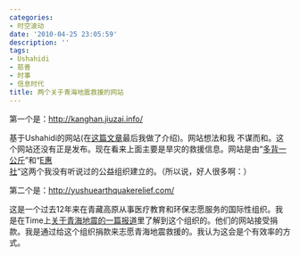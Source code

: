 ```yaml
---
categories:
- 时空波动
date: '2010-04-25 23:05:59'
description: ''
tags:
- Ushahidi
- 慈善
- 时事
- 信息时代
title: 两个关于青海地震救援的网站
---
```

第一个是：<http://kanghan.jiuzai.info/>



基于Ushahidi的网站(在[这篇文章](../?p=9998)最后我做了介绍)。网站想法和我 不谋而和。这个网站还没有正是发布。现在看来上面主要是旱灾的救援信息。网站是由“[多背一公斤](http://www.1kg.org/activities)”和“[E惠社](http://www.ecauses.org/)“这两个我没有听说过的公益组织建立的。（所以说，好人很多啊：）



第二个是：<http://yushuearthquakerelief.com/>



这是一个过去12年来在青藏高原从事医疗教育和环保志愿服务的国际性组织。我是在Time上[关于青海地震的一篇报道](http://www.time.com/time/world/article/0,8599,1982170,00.html)里了解到这个组织的。他们的网站接受捐款。我是通过给这个组织捐款来志愿青海地震救援的。我认为这会是个有效率的方式。

